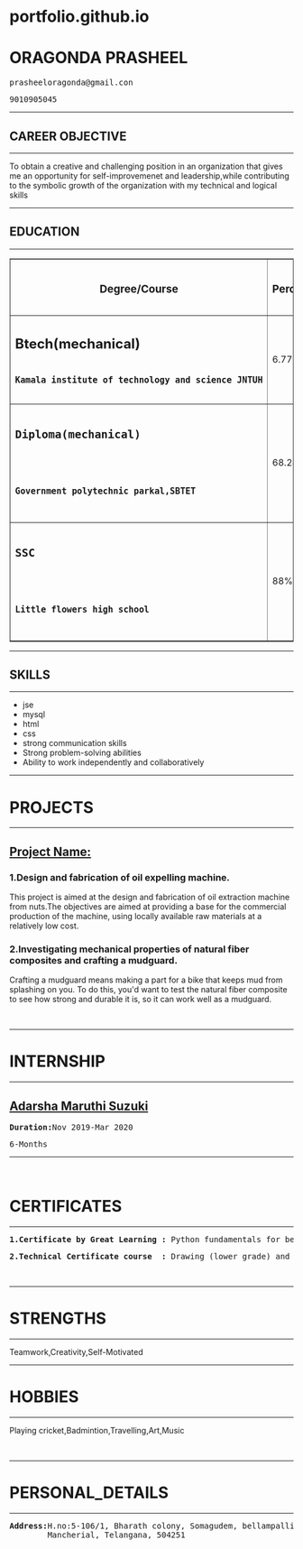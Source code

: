 # portfolio.github.io
<!DOCTYPE >
<head>
    <meta charset="UTF-8">
    <meta name="viewport" content="width=device-width, initial-scale=1.0">
    <title>RESUME</title>
</head>
<body>
    <h1>ORAGONDA PRASHEEL</h1>
    <pre>prasheeloragonda@gmail.con</pre>
    <pre>9010905045</pre>
    <hr>
    <h2>CAREER OBJECTIVE</h2>
    <hr>
    <p>To obtain a creative and challenging position in an organization that gives me an opportunity for self-improvemenet and leadership,while contributing to the symbolic growth of the organization with my technical and logical skills</p>
    <hr>
    <h2>EDUCATION</h2>
    <hr>
    <table border>
        <tr>
            <th><h3>Degree/Course</h3></th>
            <th><h3>Percentage/CGPA</h3></th>
            <th><h3>Year of passing</h3></th>
        </tr>
        <tr>
            <td><h2>Btech(mechanical)</h2>
            <pre><h3>Kamala institute of technology and science JNTUH</h3></pre></td>
            <td>6.77</td>
            <td>2023</td>
        </tr>
        <tr>
            <td><pre><h2>Diploma(mechanical)</h2>
            <pre><h3>Government polytechnic parkal,SBTET</h3></pre></td>
            <td>68.24%</td>
            <td>2020</td>
        </tr>
            <td><pre><h2>SSC</h2>
            <pre><h3>Little flowers high school</h3></pre></td>
            <td>88%</td>
            <td>2017</td>
        </tr>
    </table>
    <hr>
    <h2>SKILLS</h2>
    <hr>
    <ul>
        <li>jse</li>
        <li>mysql</li>
        <li>html</li>
        <li>css</li>
        <li>strong communication skills</li>
        <li>Strong problem-solving abilities</li>
        <li>Ability to work independently and collaboratively</li>
    </ul>
    <hr>
    <h1>PROJECTS</h1>
    <hr>
   <h2><u>Project Name:</u></h2>
   <p><h3>1.Design and fabrication of oil expelling machine.</h3></p>
   <p>This project is aimed at the design and fabrication of oil extraction
    machine from nuts.The objectives are aimed at providing a base for
    the commercial production of the machine, using locally available
    raw materials at a relatively low cost.</p>
   
   <p><h3>2.Investigating mechanical properties of natural fiber composites and crafting a
    mudguard.</h3></p>
   <p>Crafting a mudguard means making a part for a bike that keeps mud
    from splashing on you. To do this, you'd want to test the natural fiber
    composite to see how strong and durable it is, so it can work well as
    a mudguard.</p>
    <br>
    <hr>
    <h1>INTERNSHIP</h1>
    <hr>
    <h2><u>Adarsha Maruthi Suzuki</u></h2>
    <b><pre>Duration:</b>Nov_2019-Mar_2020</pre>
    <pre>6-Months</pre>
    <hr>
    <br>
    <h1>CERTIFICATES</h1>
    <hr>
    <b><pre>1.Certificate by Great Learning : </b>Python fundamentals for beginners</pre>
    <b><pre>2.Technical Certificate course  : </b>Drawing (lower grade) and training</pre>
    <br>
    <hr>
    <h1>STRENGTHS</h1>
    <hr>
    <p>Teamwork,Creativity,Self-Motivated</p>
    <hr>
    <h1>HOBBIES</h1>
    <hr>
    <p>Playing cricket,Badmintion,Travelling,Art,Music</p>
    <br>
    <hr>
    <h1>PERSONAL_DETAILS</h1>
    <hr>
    <b><pre>Address:</b>H.no:5-106/1, Bharath colony, Somagudem, bellampalli
        Mancherial, Telangana, 504251</pre>
        <br>


    

</body>
